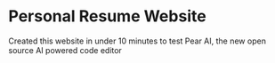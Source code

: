 # Personal Resume Website
Created this website in under 10 minutes to test Pear AI, the new open source AI powered code editor
